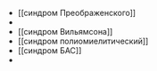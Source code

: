 - [[синдром Преображенского]]
-
- [[синдром Вильямсона]]
- [[синдром полиомиелитический]]
- [[синдром БАС]]
-